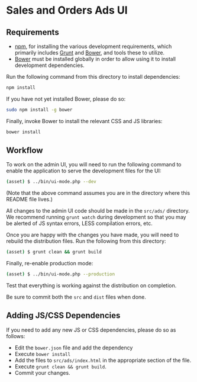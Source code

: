 Sales and Orders Ads UI
=======================

Requirements
------------

- [npm](https://npmjs.org/), for installing the various development
  requirements, which primarily includes [Grunt](http://gruntjs.com) and
  [Bower](http://bower.io/), and tools these to utilize.
- [Bower](http://bower.io/) must be installed globally in order to allow using
  it to install development dependencies.

Run the following command from this directory to install dependencies:

```sh
npm install
```

If you have not yet installed Bower, please do so:

```sh
sudo npm install -g bower
```

Finally, invoke Bower to install the relevant CSS and JS libraries:

```sh
bower install
```

Workflow
--------

To work on the admin UI, you will need to run the following command to enable
the application to serve the development files for the UI:

```sh
(asset) $ ../bin/ui-mode.php --dev
```

(Note that the above command assumes you are in the directory where this README
file lives.)

All changes to the admin UI code should be made in the `src/ads/`
directory. We recommend running `grunt watch` during development so that you may
be alerted of JS syntax errors, LESS compilation errors, etc.

Once you are happy with the changes you have made, you will need to rebuild the
distribution files. Run the following from this directory:

```sh
(asset) $ grunt clean && grunt build
```

Finally, re-enable production mode:

```sh
(asset) $ ../bin/ui-mode.php --production
```

Test that everything is working against the distribution on completion.

Be sure to commit both the `src` and `dist` files when done.

Adding JS/CSS Dependencies
--------------------------

If you need to add any new JS or CSS dependencies, please do so as follows:

- Edit the `bower.json` file and add the dependency
- Execute `bower install`
- Add the files to `src/ads/index.html` in the appropriate
  section of the file.
- Execute `grunt clean && grunt build`.
- Commit your changes.
